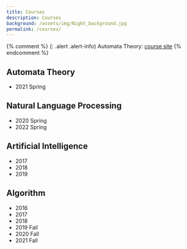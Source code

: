 ```yaml
---
title: Courses
description: Courses
background: /assets/img/Night_background.jpg
permalink: /courses/
---
```


{% comment %}
{: .alert .alert-info}
Automata Theory: [course site]()
{% endcomment %}

## Automata Theory
- 2021 Spring

## Natural Language Processing
- 2020 Spring
- 2022 Spring

## Artificial Intelligence
- 2017
- 2018
- 2019

## Algorithm
- 2016
- 2017
- 2018
- 2019 Fall
- 2020 Fall
- 2021 Fall


